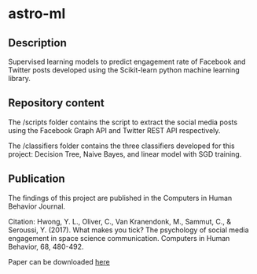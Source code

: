 # astro-ml

## Description
Supervised learning models to predict engagement rate of Facebook and Twitter posts developed using the Scikit-learn python machine learning library. 

## Repository content

The /scripts folder contains the script to extract the social media posts using the Facebook Graph API and Twitter REST API respectively.

The /classifiers folder contains the three classifiers developed for this project: Decision Tree, Naive Bayes, and linear model with SGD training. 

## Publication

The findings of this project are published in the Computers in Human Behavior Journal.

Citation:
Hwong, Y. L., Oliver, C., Van Kranendonk, M., Sammut, C., & Seroussi, Y. (2017). What makes you tick? The psychology of social media engagement in space science communication. Computers in Human Behavior, 68, 480-492.

Paper can be downloaded [here](http://yiling-hwong.com/wp-content/uploads/2017/01/what-makes-you-tick_FINAL.pdf)
